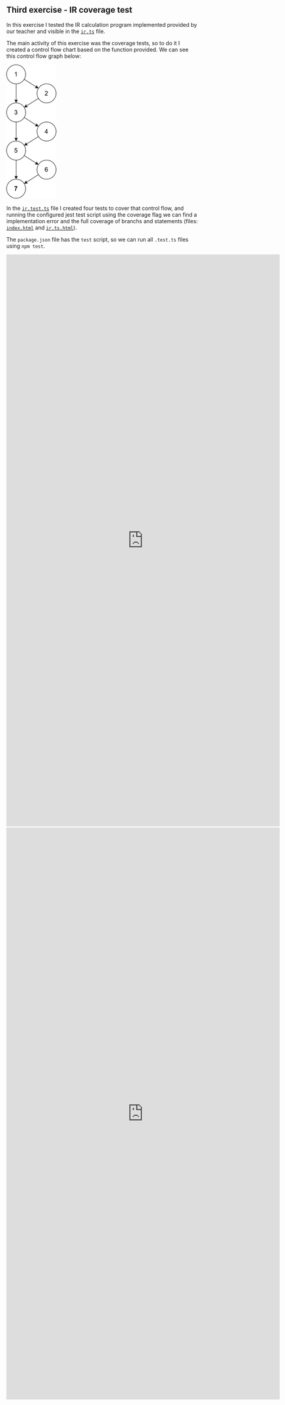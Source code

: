 ## Third exercise - IR coverage test

In this exercise I tested the IR calculation program implemented provided by our teacher and visible in the [`ir.ts`](src/ir.ts) file.

The main activity of this exercise was the coverage tests, so to do it I created a control flow chart based on the function provided. We can see this control flow graph below:

![CFG.png](CFG.png)

In the [`ir.test.ts`](src/ir.test.ts) file I created four tests to cover that control flow, and running the configured jest test script using the coverage flag we can find a implementation error and the full coverage of branchs and statements (files: [`index.html`](coverage/lcov-report/index.html) and [`ir.ts.html`](coverage/lcov-report/ir.ts.html)).

The `package.json` file has the `test` script, so we can run all `.test.ts` files using `npm test`.

<iframe src="https://github.com/LeonTenorio/UCSoftwareValidationAndVerification/blob/master/IR/coverage_index.pdf" style="width:718px; height:1500px;" frameborder="0"></iframe>

<iframe src="https://github.com/LeonTenorio/UCSoftwareValidationAndVerification/blob/master/IR/coverage_ir.pdf" style="width:718px; height:1500px;" frameborder="0"></iframe>
